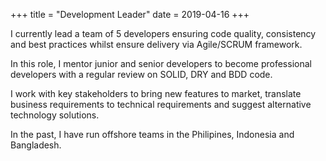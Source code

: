 +++
title = "Development Leader"
date = 2019-04-16
+++

I currently lead a team of 5 developers ensuring code quality, consistency and best practices whilst ensure delivery via Agile/SCRUM framework.

<!--more-->

In this role, I mentor junior and senior developers to become professional developers with a regular review on SOLID, DRY  and BDD code.

I work with key stakeholders to bring new features to market, translate business requirements to technical requirements and suggest alternative technology solutions.

In the past, I have run offshore teams in the Philipines, Indonesia and Bangladesh.

